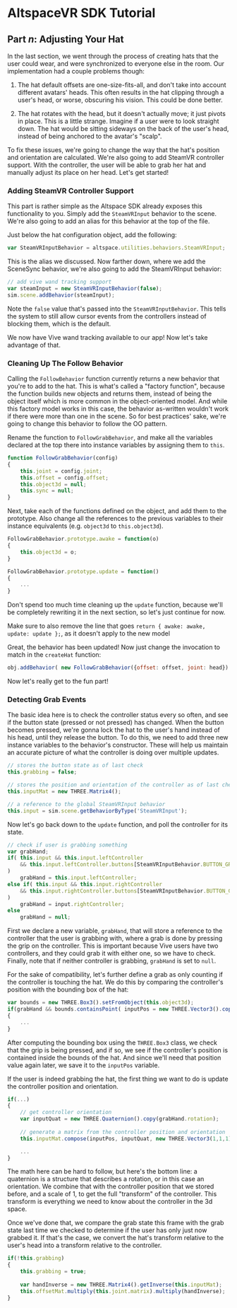 # AltspaceVR SDK Tutorial
## Part *n*: Adjusting Your Hat

In the last section, we went through the process of creating hats that the user could wear, and were synchronized to everyone else in the room. Our implementation had a couple problems though:

1. The hat default offsets are one-size-fits-all, and don't take into account different avatars' heads. This often results in the hat clipping through a user's head, or worse, obscuring his vision. This could be done better.

2. The hat rotates with the head, but it doesn't actually move; it just pivots in place. This is a little strange. Imagine if a user were to look straight down. The hat would be sitting sideways on the back of the user's head, instead of being anchored to the avatar's "scalp".

To fix these issues, we're going to change the way that the hat's position and orientation are calculated. We're also going to add SteamVR controller support. With the controller, the user will be able to grab her hat and manually adjust its place on her head. Let's get started!


### Adding SteamVR Controller Support

This part is rather simple as the Altspace SDK already exposes this functionality to you. Simply add the `SteamVRInput` behavior to the scene. We're also going to add an alias for this behavior at the top of the file.

Just below the hat configuration object, add the following:

```javascript
var SteamVRInputBehavior = altspace.utilities.behaviors.SteamVRInput;
```

This is the alias we discussed. Now farther down, where we add the SceneSync behavior, we're also going to add the SteamVRInput behavior:

```javascript
// add vive wand tracking support
var steamInput = new SteamVRInputBehavior(false);
sim.scene.addBehavior(steamInput);
```

Note the `false` value that's passed into the `SteamVRInputBehavior`. This tells the system to still allow cursor events from the controllers instead of blocking them, which is the default.

We now have Vive wand tracking available to our app! Now let's take advantage of that.


### Cleaning Up The Follow Behavior

Calling the `FollowBehavior` function currently returns a new behavior that you're to add to the hat. This is what's called a "factory function", because the function builds new objects and returns them, instead of being the object itself which is more common in the object-oriented model. And while this factory model works in this case, the behavior as-written wouldn't work if there were more than one in the scene. So for best practices' sake, we're going to change this behavior to follow the OO pattern.

Rename the function to `FollowGrabBehavior`, and make all the variables declared at the top there into instance variables by assigning them to `this`.

```javascript
function FollowGrabBehavior(config)
{
    this.joint = config.joint;
    this.offset = config.offset;
    this.object3d = null;
    this.sync = null;
}
```

Next, take each of the functions defined on the object, and add them to the prototype. Also change all the references to the previous variables to their instance equivalents (e.g. `object3d` to `this.object3d`).

```javascript
FollowGrabBehavior.prototype.awake = function(o)
{
    this.object3d = o;
}

FollowGrabBehavior.prototype.update = function()
{
    ...
}
```

Don't spend too much time cleaning up the `update` function, because we'll be completely rewriting it in the next section, so let's just continue for now.

Make sure to also remove the line that goes `return { awake: awake, update: update };`, as it doesn't apply to the new model

Great, the behavior has been updated! Now just change the invocation to match in the `createHat` function:

```javascript
obj.addBehavior( new FollowGrabBehavior({offset: offset, joint: head}) );
```

Now let's really get to the fun part!


### Detecting Grab Events

The basic idea here is to check the controller status every so often, and see if the button state (pressed or not pressed) has changed. When the button becomes pressed, we're gonna lock the hat to the user's hand instead of his head, until they release the button. To do this, we need to add three new instance variables to the behavior's constructor. These will help us maintain an accurate picture of what the controller is doing over multiple updates.

```javascript
// stores the button state as of last check
this.grabbing = false;

// stores the position and orientation of the controller as of last check
this.inputMat = new THREE.Matrix4();

// a reference to the global SteamVRInput behavior
this.input = sim.scene.getBehaviorByType('SteamVRInput');
```

Now let's go back down to the `update` function, and poll the controller for its state.

```javascript
// check if user is grabbing something
var grabHand;
if( this.input && this.input.leftController
    && this.input.leftController.buttons[SteamVRInputBehavior.BUTTON_GRIP].pressed
)
    grabHand = this.input.leftController;
else if( this.input && this.input.rightController
    && this.input.rightController.buttons[SteamVRInputBehavior.BUTTON_GRIP].pressed
)
    grabHand = input.rightController;
else
    grabHand = null;
```

First we declare a new variable, `grabHand`, that will store a reference to the controller that the user is grabbing with, where a grab is done by pressing the grip on the controller. This is important because Vive users have two controllers, and they could grab it with either one, so we have to check. Finally, note that if neither controller is grabbing, `grabHand` is set to `null`.

For the sake of compatibility, let's further define a grab as only counting if the controller is touching the hat. We do this by comparing the controller's position with the bounding box of the hat:

```javascript
var bounds = new THREE.Box3().setFromObject(this.object3d);
if(grabHand && bounds.containsPoint( inputPos = new THREE.Vector3().copy(grabHand.position) ))
{
    ...
}
```

After computing the bounding box using the `THREE.Box3` class, we check that the grip is being pressed, and if so, we see if the controller's position is contained inside the bounds of the hat. And since we'll need that position value again later, we save it to the `inputPos` variable.

If the user is indeed grabbing the hat, the first thing we want to do is update the controller position and orientation.

```javascript
if(...)
{
    // get controller orientation
    var inputQuat = new THREE.Quaternion().copy(grabHand.rotation);
    
    // generate a matrix from the controller position and orientation
    this.inputMat.compose(inputPos, inputQuat, new THREE.Vector3(1,1,1));

    ...
}
```

The math here can be hard to follow, but here's the bottom line: a quaternion is a structure that describes a rotation, or in this case an orientation. We combine that with the controller position that we stored before, and a scale of 1, to get the full "transform" of the controller. This transform is everything we need to know about the controller in the 3d space.

Once we've done that, we compare the grab state this frame with the grab state last time we checked to determine if the user has only just now grabbed it. If that's the case, we convert the hat's transform relative to the user's head into a transform relative to the controller.

```javascript
if(!this.grabbing)
{
    this.grabbing = true;
    
    var handInverse = new THREE.Matrix4().getInverse(this.inputMat);
    this.offsetMat.multiply(this.joint.matrix).multiply(handInverse);
}
```


